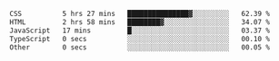 
<!--START_SECTION:waka-->

```txt
CSS          5 hrs 27 mins   ███████████████▓░░░░░░░░░   62.39 %
HTML         2 hrs 58 mins   ████████▓░░░░░░░░░░░░░░░░   34.07 %
JavaScript   17 mins         █░░░░░░░░░░░░░░░░░░░░░░░░   03.37 %
TypeScript   0 secs          ░░░░░░░░░░░░░░░░░░░░░░░░░   00.10 %
Other        0 secs          ░░░░░░░░░░░░░░░░░░░░░░░░░   00.05 %
```

<!--END_SECTION:waka-->
